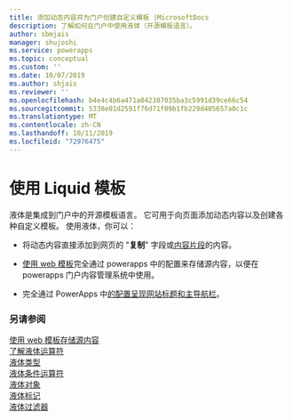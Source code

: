 ```yaml
---
title: 添加动态内容并为门户创建自定义模板 |MicrosoftDocs
description: 了解如何在门户中使用液体（开源模板语言）。
author: sbmjais
manager: shujoshi
ms.service: powerapps
ms.topic: conceptual
ms.custom: ''
ms.date: 10/07/2019
ms.author: shjais
ms.reviewer: ''
ms.openlocfilehash: b4e4c4b6a471a042387035ba3c5991d39ce66c54
ms.sourcegitcommit: 5338e01d2591f76d71f09b1fb229d405657a0c1c
ms.translationtype: MT
ms.contentlocale: zh-CN
ms.lasthandoff: 10/11/2019
ms.locfileid: "72976475"
---
```

# <a name="work-with-liquid-templates"></a>使用 Liquid 模板

液体是集成到门户中的开源模板语言。 它可用于向页面添加动态内容以及创建各种自定义模板。 使用液体，你可以：

- 将动态内容直接添加到网页的 "**复制**" 字段或[内容片段](https://docs.microsoft.com/en-us/dynamics365/customer-engagement/portals/customize-content-snippets)的内容。  

- [使用 web 模板](store-content-web-templates.md)完全通过 powerapps 中的配置来存储源内容，以便在 powerapps 门户内容管理系统中使用。  

- 完全通过 PowerApps 中[的配置呈现网站标题和主导航栏](render-site-header-primary-navigation.md)。  


### <a name="see-also"></a>另请参阅

[使用 web 模板存储源内容](store-content-web-templates.md)  
[了解液体运算符](liquid-operators.md)  
[液体类型](liquid-types.md)  
[液体条件运算符](liquid-conditional-operators.md)  
[液体对象](liquid-objects.md)  
[液体标记](liquid-tags.md)  
[液体过滤器](liquid-filters.md)  

